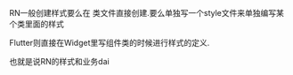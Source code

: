 RN一般创建样式要么在 类文件直接创建.要么单独写一个style文件来单独编写某个类里面的样式

Flutter则直接在Widget里写组件类的时候进行样式的定义.

也就是说RN的样式和业务dai
<!--stackedit_data:
eyJoaXN0b3J5IjpbMTM1NDIzNjQxMl19
-->